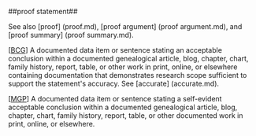 ##proof statement##

See also [proof] (proof.md), [proof argument] (proof argument.md), and [proof summary] (proof summary.md).

\[[BCG](SOURCES.md#BCG)\] A documented data item or sentence stating an  acceptable conclusion within a documented genealogical article, blog, chapter, chart, family history, report, table, or other work in print, online, or elsewhere containing documentation that demonstrates research scope sufficient to support the statement's accuracy. See [accurate] (accurate.md).

\[[MGP](SOURCES.md#MGP)\] A documented data item or sentence stating a self-evident acceptable conclusion within a documented genealogical article, blog, chapter, chart, family history, report, table, or other documented work in print, online, or elsewhere.
